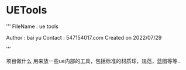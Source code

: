 # UETools

'''
 FileName : ue tools


 Author : bai yu
 Contact : 547154017.com
 Created on 2022/07/29

'''



项目做什么
用来放一些ue内部的工具，包括标准的材质球，规范，蓝图等等..





